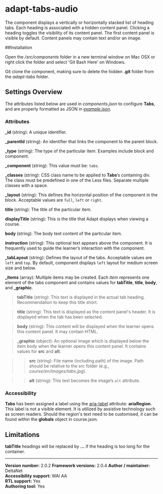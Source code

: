 # adapt-tabs-audio

The component displays a vertically or horizontally stacked list of heading tabs. Each heading is associated with a hidden content panel. Clicking a heading toggles the visibility of its content panel. The first content panel is visible by default. Content panels may contain text and/or an image.

##Installation

Open the */src/components* folder in a new terminal window on Mac OSX or right click the folder and select 'Git Bash Here' on Windows.

Git clone the component, making sure to delete the hidden **.git** folder from the *adapt-tabs* folder.

## Settings Overview

The attributes listed below are used in *components.json* to configure **Tabs**, and are properly formatted as JSON in [*example.json*](https://github.com/deltanet/adapt-tabs-audio/blob/master/example.json).

### Attributes

**_id** (string): A unique identifier.

**_parentId** (string): An identifier that links the component to the parent block.

**_type** (string): The type of the particular item. Examples include block and component.

**_component** (string): This value must be: `tabs`.

**_classes** (string): CSS class name to be applied to **Tabs**’s containing div. The class must be predefined in one of the Less files. Separate multiple classes with a space.

**_layout** (string): This defines the horizontal position of the component in the block. Acceptable values are `full`, `left` or `right`.

**title** (string): The title of the particular item.

**displayTitle** (string): This is the title that Adapt displays when viewing a course.

**body** (string): The body text content of the particular item.

**instruction** (string): This optional text appears above the component. It is frequently used to
guide the learner’s interaction with the component.  

**_tabLayout** (string): Defines the layout of the tabs. Acceptable values are `left` and `top`. By default, component displays `left` layout for medium screen size and below.

**_items** (array): Multiple items may be created. Each _item_ represents one element of the tabs component and contains values for **tabTitle**, **title**, **body**, and **_graphic**.

>**tabTitle** (string): This text is displayed in the actual tab heading. Recommendation to keep this title short.

>**title** (string): This text is displayed as the content panel's header. It is displayed when the tab has been selected.

>**body** (string): This content will be displayed when the learner opens this content panel. It may contain HTML.  

>**_graphic** (object): An optional image which is displayed below the item body when the learner opens this content panel. It contains values for **src** and **alt**.

>>**src** (string): File name (including path) of the image. Path should be relative to the *src* folder (e.g., *course/en/images/tabs.jpg*).

>>**alt** (string): This text becomes the image’s `alt` attribute.


### Accessibility
**Tabs** has been assigned a label using the [aria-label](https://github.com/adaptlearning/adapt_framework/wiki/Aria-Labels) attribute: **ariaRegion**. This label is not a visible element. It is utilized by assistive technology such as screen readers. Should the region's text need to be customised, it can be found within the **globals** object in course.json.


## Limitations

**tabTitle** headings will be replaced by **...** if the heading is too long for the container.


----------------------------
**Version number:**  2.0.2
**Framework versions:** 2.0.4
**Author / maintainer:** DeltaNet  
**Accessibility support:** WAI AA   
**RTL support:** Yes  
**Authoring tool:** Yes
